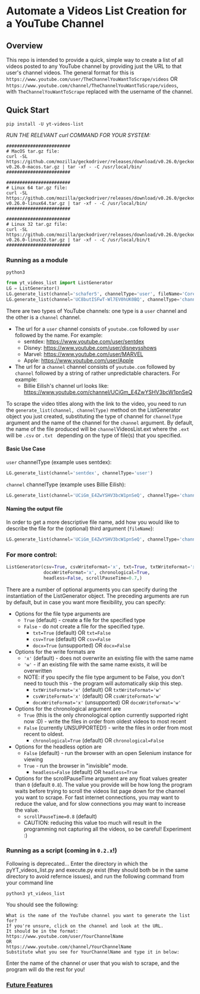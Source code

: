 # Automate a Videos List Creation for a YouTube Channel

## Overview
This repo is intended to provide a quick, simple way to create a list of all videos posted to any YouTube channel by providing just the URL to that user's channel videos. The general format for this is `https://www.youtube.com/user/TheChannelYouWantToScrape/videos` OR  
`https://www.youtube.com/channel/TheChannelYouWantToScrape/videos`,  
with `TheChannelYouWantToScrape` replaced with the username of the channel.

## Quick Start
```
pip install -U yt-videos-list
```
*RUN THE RELEVANT curl COMMAND FOR YOUR SYSTEM:*
```
########################
# MacOS tar.gz file:
curl -SL https://github.com/mozilla/geckodriver/releases/download/v0.26.0/geckodriver-v0.26.0-macos.tar.gz | tar -xf - -C /usr/local/bin/
########################
```
```
########################
# Linux 64 tar.gz file:
curl -SL https://github.com/mozilla/geckodriver/releases/download/v0.26.0/geckodriver-v0.26.0-linux64.tar.gz | tar -xf - -C /usr/local/bin/
########################
```
```
########################
# Linux 32 tar.gz file:
curl -SL https://github.com/mozilla/geckodriver/releases/download/v0.26.0/geckodriver-v0.26.0-linux32.tar.gz | tar -xf - -C /usr/local/bin/t
########################
```

### Running as a module
```
python3
```
```python
from yt_videos_list import ListGenerator
LG = ListGenerator()
LG.generate_list(channel='schafer5', channelType='user', fileName='CoreySchafer_ProgrammingTutorials')
LG.generate_list(channel='UC8butISFwT-Wl7EV0hUK0BQ', channelType='channel', fileName='freeCodeCamp.org')
```
There are two types of YouTube channels: one type is a `user` channel and the other is a `channel` channel.
* The url for a `user` channel consists of `youtube.com` followed by `user` followed by the name. For example:
  * sentdex: https://www.youtube.com/user/sentdex
  * Disney: https://www.youtube.com/user/disneysshows
  * Marvel: https://www.youtube.com/user/MARVEL
  * Apple: https://www.youtube.com/user/Apple
* The url for a `channel` channel consists of `youtube.com` followed by `channel` followed by a string of rather unpredictable characters. For example:
  * Billie Eilish's channel url looks like: https://www.youtube.com/channel/UCiGm_E4ZwYSHV3bcW1pnSeQ

To scrape the video titles along with the link to the video, you need to run the `generate_list(channel, channelType)` method on the ListGenerator object you just created, substituting the type of channel for `channelType` argument and the name of the channel for the `channel` argument. By default, the name of the file produced will be `channel`VideosList.ext where the `.ext` will be `.csv` or `.txt ` depending on the type of file(s) that you specified. 

#### Basic Use Case
`user` channelType (example uses sentdex):
```python
LG.generate_list(channel='sentdex', channelType='user')
```
`channel` channelType (example uses Billie Eilish):
```python
LG.generate_list(channel='UCiGm_E4ZwYSHV3bcW1pnSeQ', channelType='channel')
```

#### Naming the output file
In order to get a more descriptive file name, add how you would like to describe the file for the (optional) third argument (`fileName`):
```python
LG.generate_list(channel='UCiGm_E4ZwYSHV3bcW1pnSeQ', channelType='channel', fileName='BillieEilish')
```
### For more control:
```python
ListGenerator(csv=True, csvWriteFormat='x', txt=True, txtWriteFormat='x', docx=False,
              docxWriteFormat='x', chronological=True,
              headless=False, scrollPauseTime=0.7,)
```
There are a number of optional arguments you can specify during the instantiation of the ListGenerator object. The preceding arguments are run by default, but in case you want more flexibility, you can specify:

* Options for the file type arguments are 
  - `True` (default) - create a file for the specified type 
  - `False` - do not create a file for the specified type.
    * `txt=True`  (default) OR `txt=False` 
    * `csv=True`  (default) OR `csv=False`
    * `docx=True` (unsupported) OR `docx=False`
* Options for the write formats are
  - `'x'` (default) - does not overwrite an existing file with the same name 
  - `'w'` - if an existing file with the same name exists, it will be overwritten
  * NOTE: if you specify the file type argument to be False, you don't need to touch this - the program will automatically skip this step.
    * `txtWriteFormat='x'`  (default) OR `txtWriteFormat='w'`
    * `csvWriteFormat='x'`  (default) OR `csvWriteFormat='w'`
    * `docxWriteFormat='x'` (unsupported) OR `docxWriteFormat='w'`
* Options for the chronological argument are
  - `True` (this is the only chronological option currently supported right now :D) - write the files in order from oldest videos to most recent
  - `False` (currently UNSUPPORTED!) - write the files in order from most recent to oldest.
    * `chronological=True` (default) OR `chronological=False`
* Options for the headless option are 
  - `False` (default) - run the browser with an open Selenium instance for viewing
  - `True` - run the browser in "invisible" mode.
    * `headless=False` (default) OR `headless=True`
* Options for the scrollPauseTime argument are any float values greater than `0` (default `0.8`). The value you provide will be how long the program waits before trying to scroll the videos list page down for the channel you want to scrape. For fast internet connections, you may want to reduce the value, and for slow connections you may want to increase the value.
  * `scrollPauseTime=0.8` (default)
  * CAUTION: reducing this value too much will result in the programming not capturing all the videos, so be careful! Experiment :)

### Running as a script (coming in `0.2.x`!)
Following is deprecated...
Enter the directory in which the pyYT_videos_list.py and execute.py exist (they should both be in the same directory to avoid refernce issues), and run the following command from your command line  
```
python3 yt_videos_list
```  
You should see the following:  
```
What is the name of the YouTube channel you want to generate the list for?
If you're unsure, click on the channel and look at the URL.
It should be in the format:
https://www.youtube.com/user/YourChannelName
OR
https://www.youtube.com/channel/YourChannelName
Substitute what you see for YourChannelName and type it in below:
```
Enter the name of the channel or user that you wish to scrape, and the program will do the rest for you!

### [Future Features](/extra/futureFeatures.md)
